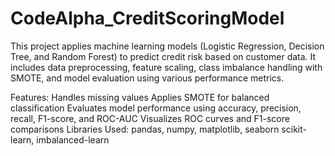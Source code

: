 # CodeAlpha_CreditScoringModel
This project applies machine learning models (Logistic Regression, Decision Tree, and Random Forest) to predict credit risk based on customer data. It includes data preprocessing, feature scaling, class imbalance handling with SMOTE, and model evaluation using various performance metrics.

Features:
Handles missing values
Applies SMOTE for balanced classification
Evaluates model performance using accuracy, precision, recall, F1-score, and ROC-AUC
Visualizes ROC curves and F1-score comparisons
Libraries Used:
pandas, numpy, matplotlib, seaborn
scikit-learn, imbalanced-learn

